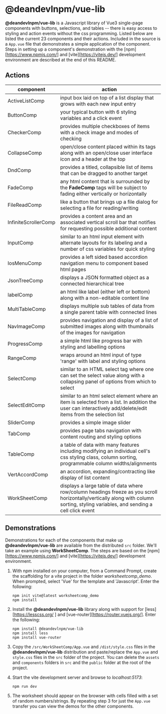 # @deandevlnpm/vue-lib

**@deandevlnpm/vue-lib** is a Javascript library of Vue3 single-page components with buttons, selections, and tables -- there is easy access to styling and action events without the css programming.  Listed below are listed the current 23 components and their actions.  Included in the source is a `App.vue` file that demonstrates a simple application of the component.  Steps in setting up a component's demonstration with the [npm][https://www.npmjs.com/] and [vite][https://vitejs.dev/] development environment are described at the end of this README.

## Actions

| component            | action                                                       |
| -------------------- | ------------------------------------------------------------ |
| ActiveListComp       | input box laid on top of a list display that grows with each new input entry |
| ButtonComp           | your typical button with 6 styling variables and a click event |
| CheckerComp          | provides multiple checkboxes of items with a check image and modes of checking |
| CollapseComp         | open/close content placed within its tags along with an open/close user interface icon and a header at the top |
| DndComp              | provides a titled, collapsible list of items that can be dragged to another target |
| FadeComp             | any html content that is surrounded by the **FadeComp** tags will be subject to fading either vertically or horizontally |
| FileReadComp         | like a button that brings up a file dialog for selecting a file for reading/writing |
| InfiniteScrollerComp | provides a content area and an associated vertical scroll bar that notifies for requesting possible additional content |
| InputComp            | similar to an html input element with alternate layouts for its labeling and a number of css variables for quick styling |
| IosMenuComp          | provides a left sided based accordion navigation menu to component based html pages |
| JsonTreeComp         | displays a JSON formatted object as a connected hierarchical tree |
| labelComp            | an html like label (either left or bottom) along with a non-editable content line |
| MultiTableComp       | displays multiple sub tables of data from a single parent table with connected lines |
| NavImageComp         | provides navigation and display of a list of submitted images along with thumbnails of the images for navigation |
| ProgressComp         | a simple html like progress bar with styling and labelling options |
| RangeComp            | wraps around an html input of type 'range' with label and styling options |
| SelectComp           | similar to an HTML select tag where one can set the select value along with a collapsing panel of options from which to select |
| SelectEditComp       | similar to an html select element where an item is selected from a list.  In addition the user can interactively add/delete/edit items from the selection list |
| SliderComp           | provides a simple image slider                               |
| TabComp              | provides page tabs navigation with content routing and styling options |
| TableComp            | a table of data with many features including modifying an individual cell's css styling class, column sorting, programmable column widths/alignments |
| VertAccordComp       | an accordion, expanding/contracting like display of list content |
| WorkSheetComp        | displays a large table of data where row/column headings freeze as you scroll horizontally/vertically along with column sorting, styling variables, and sending a cell click event |

## Demonstrations

Demonstrations for each of the components that make up **@deandevlnpm/vue-lib** are available from the distributed `src` folder.  We'll take an example using  **WorkSheetComp**. The steps are based on the  [npm][https://www.npmjs.com/] and [vite][https://vitejs.dev/] development environment.

1. With npm installed on your computer, from a Command Prompt, create the scaffolding for a vite project in the folder *worksheetcomp_demo*. When prompted, select 'Vue' for the template and 'Javascript'.  Enter the following: 

   ```
   npm init vite@latest worksheetcomp_demo
   npm install
   ```

2. Install the  **@deandevlnpm/vue-lib**  library along with support for [less][https://lesscss.org/ ] and [vue-router][https://router.vuejs.org/]. Enter the following:

   ```
   npm install @deandevlnpm/vue-lib
   npm install less
   npm install vue-router
   ```

3. Copy the `/src/WorkSheetComp/App.vue` and `/dist/style.css` files in the **@deandevlnpm/vue-lib** distribution and paste/replace the `App.vue` and `style.css` files in the `src` folder of the project.  You can delete the `assets` and `components` folders in `src` and the `public` folder at the root of the project.

4. Start the vite development server and browse to *localhost:5173*:

   ```
   npm run dev
   ```

5. The worksheet should appear on the browser with cells filled with a set of random numbers/strings. By repeating step 3 for just the `App.vue` transfer you can view the demos for the other components.

